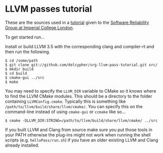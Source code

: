 LLVM passes tutorial
====================

These are the sources used in a [tutorial](https://docs.google.com/presentation/d/1fxsbeGIwcMN5iLDLiIImKIwNwATSy1ilDuTOPDBqw_k/) given to the [Software Reliability
Group at Imperial College London](http://srg.doc.ic.ac.uk).

To get started run...

Install or build LLVM 3.5 with the corresponding clang and compiler-rt
and then run the following.

```
$ cd /some/path
$ git clone git://github.com/delcypher/srg-llvm-pass-tutorial.git src/
$ mkdir build
$ cd build
$ cmake-gui ../src
$ make
```

You may need to specify the ``LLVM_DIR`` variable to CMake so it knows
where to find the LLVM CMake modules. This should be a directory to the
folder containing ``LLVMConfig.cmake``. Typically this is something like
``/path/to/llvm/build/share/llvm/cmake/``. You can specify this on the command-line
instead of using ``cmake-gui`` or ``ccmake`` like so...

```
$ cmake -DLLVM_DIR:STRING=/path/to/llvm/build/share/llvm/cmake/ ../src
```

If you built LLVM and Clang from source make sure you put those tools in
your PATH otherwise the plug-ins might not work when running the shell scripts
(e.g. ``helloPass/run.sh``) if you have an older existing LLVM and Clang 
already installed.

